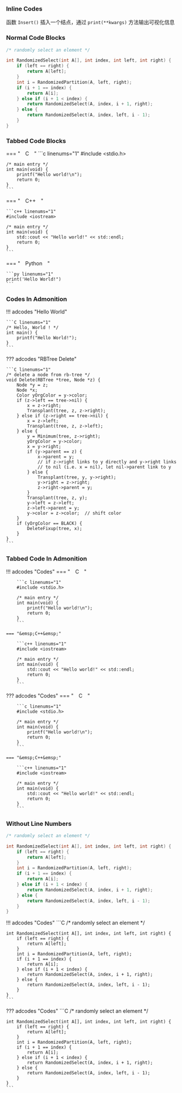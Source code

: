 <font class="generalcy">

### Inline Codes

函数 `Insert()` 插入一个结点，通过 `print(**kwargs)` 方法输出可视化信息

### Normal Code Blocks 

```C linenums="1"
/* randomly select an element */

int RandomizedSelect(int A[], int index, int left, int right) {
    if (left == right) {
        return A[left];
    }
    int i = RandomizedPartition(A, left, right);
    if (i + 1 == index) {
        return A[i];
    } else if (i + 1 < index) {
        return RandomizedSelect(A, index, i + 1, right);
    } else {
        return RandomizedSelect(A, index, left, i - 1);
    }
}
```

### Tabbed Code Blocks

=== "&emsp;C&emsp;"
    ```c linenums="1"
    #include <stdio.h>

    /* main entry */
    int main(void) {
        printf("Hello world!\n");
        return 0;
    }
    ```
=== "&emsp;C++&emsp;"

    ```c++ linenums="1"
    #include <iostream>

    /* main entry */
    int main(void) {
        std::cout << "Hello world!" << std::endl;
        return 0;
    }
    ```

=== "&emsp;Python&emsp;"

    ```py linenums="1"
    print('Hello World!")
    ```

### Codes In Admonition

!!! adcodes "Hello World"

    ```C linenums="1"
    /* Hello, World ! */
    int main() {
        printf("Hello World!");
    }
    ```

??? adcodes "RBTree  Delete"

    ```C linenums="1"
    /* delete a node from rb-tree */
    void Delete(RBTree *tree, Node *z) {
        Node *y = z;
        Node *x;
        Color yOrgColor = y->color;
        if (z->left == tree->nil) {
            x = z->right; 
            Transplant(tree, z, z->right);      
        } else if (z->right == tree->nil) {
            x = z->left;
            Transplant(tree, z, z->left);
        } else {
            y = Minimum(tree, z->right);
            yOrgColor = y->color;
            x = y->right;
            if (y->parent == z) {
                x->parent = y;  
                // if z->right links to y directly and y->right links 
                // to nil (i.e. x = nil), let nil->parent link to y
            } else {
                Transplant(tree, y, y->right);
                y->right = z->right;
                z->right->parent = y;
            }
            Transplant(tree, z, y);
            y->left = z->left;
            z->left->parent = y;
            y->color = z->color;  // shift color
        }
        if (yOrgColor == BLACK) {
            DeleteFixup(tree, x);
        }
    }  
    ```

### Tabbed Code In Admonition


!!! adcodes "Codes"
    === "&emsp;C&emsp;"

        ```c linenums="1"
        #include <stdio.h>

        /* main entry */
        int main(void) {
            printf("Hello world!\n");
            return 0;
        }
        ```

    === "&emsp;C++&emsp;"

        ```c++ linenums="1"
        #include <iostream>

        /* main entry */
        int main(void) {
            std::cout << "Hello world!" << std::endl;
            return 0;
        }
        ```


??? adcodes "Codes"
    === "&emsp;C&emsp;"

        ```c linenums="1"
        #include <stdio.h>

        /* main entry */
        int main(void) {
            printf("Hello world!\n");
            return 0;
        }
        ```

    === "&emsp;C++&emsp;"

        ```c++ linenums="1"
        #include <iostream>

        /* main entry */
        int main(void) {
            std::cout << "Hello world!" << std::endl;
            return 0;
        }
        ```

### Without Line Numbers

```C
/* randomly select an element */

int RandomizedSelect(int A[], int index, int left, int right) {
    if (left == right) {
        return A[left];
    }
    int i = RandomizedPartition(A, left, right);
    if (i + 1 == index) {
        return A[i];
    } else if (i + 1 < index) {
        return RandomizedSelect(A, index, i + 1, right);
    } else {
        return RandomizedSelect(A, index, left, i - 1);
    }
}
```

!!! adcodes "Codes"
    ```C
    /* randomly select an element */

    int RandomizedSelect(int A[], int index, int left, int right) {
        if (left == right) {
            return A[left];
        }
        int i = RandomizedPartition(A, left, right);
        if (i + 1 == index) {
            return A[i];
        } else if (i + 1 < index) {
            return RandomizedSelect(A, index, i + 1, right);
        } else {
            return RandomizedSelect(A, index, left, i - 1);
        }
    }
    ```

??? adcodes "Codes"
    ```C
    /* randomly select an element */

    int RandomizedSelect(int A[], int index, int left, int right) {
        if (left == right) {
            return A[left];
        }
        int i = RandomizedPartition(A, left, right);
        if (i + 1 == index) {
            return A[i];
        } else if (i + 1 < index) {
            return RandomizedSelect(A, index, i + 1, right);
        } else {
            return RandomizedSelect(A, index, left, i - 1);
        }
    }
    ```

</font>